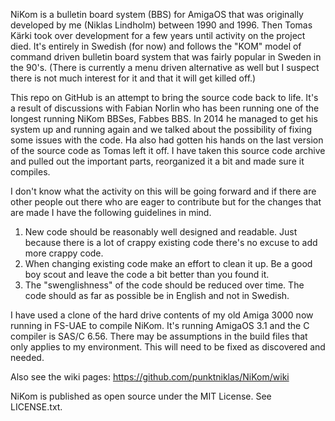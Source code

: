 NiKom is a bulletin board system (BBS) for AmigaOS that was originally developed by me (Niklas Lindholm) between 1990 and 1996. Then Tomas Kärki took over development for a few years until activity on the project died. It's entirely in Swedish (for now) and follows the "KOM" model of command driven bulletin board system that was fairly popular in Sweden in the 90's. (There is currently a menu driven alternative as well but I suspect there is not much interest for it and that it will get killed off.)

This repo on GitHub is an attempt to bring the source code back to life. It's a result of discussions with Fabian Norlin who has been running one of the longest running NiKom BBSes, Fabbes BBS. In 2014 he managed to get his system up and running again and we talked about the possibility of fixing some issues with the code. Ha also had gotten his hands on the last version of the source code as Tomas left it off. I have taken this source code archive and pulled out the important parts, reorganized it a bit and made sure it compiles.

I don't know what the activity on this will be going forward and if there are other people out there who are eager to contribute but for the changes that are made I have the following guidelines in mind.

1. New code should be reasonably well designed and readable. Just because there is a lot of crappy existing code there's no excuse to add more crappy code.
2. When changing existing code make an effort to clean it up. Be a good boy scout and leave the code a bit better than you found it.
3. The "swenglishness" of the code should be reduced over time. The code should as far as possible be in English and not in Swedish.

I have used a clone of the hard drive contents of my old Amiga 3000 now running in FS-UAE to compile NiKom. It's running AmigaOS 3.1 and the C compiler is SAS/C 6.56. There may be assumptions in the build files that only applies to my environment. This will need to be fixed as discovered and needed.

Also see the wiki pages: https://github.com/punktniklas/NiKom/wiki

NiKom is published as open source under the MIT License. See LICENSE.txt.
